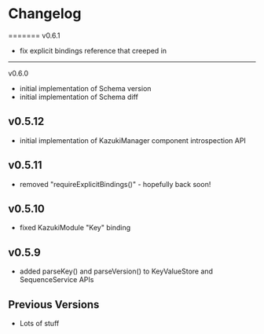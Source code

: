 # Changelog

=======
v0.6.1
* fix explicit bindings reference that creeped in

---
v0.6.0
* initial implementation of Schema version
* initial implementation of Schema diff

v0.5.12
---
* initial implementation of KazukiManager component introspection API

v0.5.11
---
* removed "requireExplicitBindings()" - hopefully back soon!

v0.5.10
---
* fixed KazukiModule "Key" binding

v0.5.9
---
* added parseKey() and parseVersion() to KeyValueStore and SequenceService APIs

Previous Versions
---
* Lots of stuff

